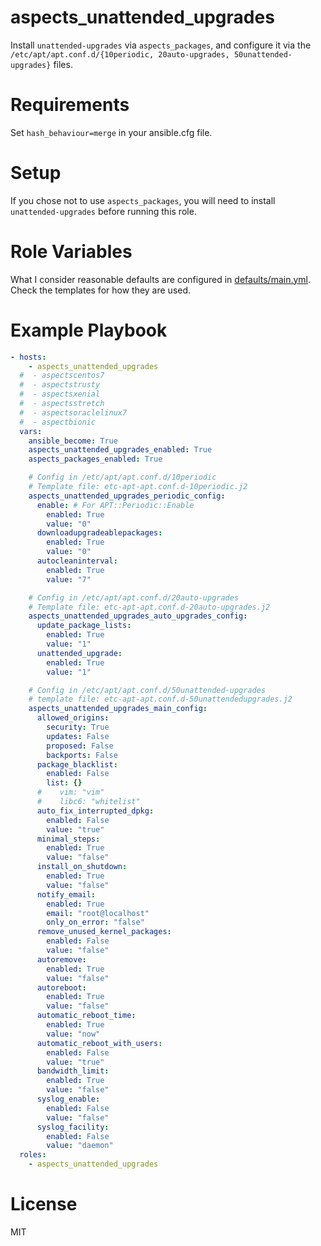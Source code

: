 # aspects_unattended_upgrades

Install `unattended-upgrades` via `aspects_packages`, and configure it via the `/etc/apt/apt.conf.d/{10periodic, 20auto-upgrades, 50unattended-upgrades}` files.

# Requirements
Set ```hash_behaviour=merge``` in your ansible.cfg file.

# Setup
If you chose not to use `aspects_packages`, you will need to install `unattended-upgrades` before running this role.

# Role Variables
What I consider reasonable defaults are configured in [defaults/main.yml](defaults/main.yml). Check the templates for how they are used. 

# Example Playbook

```yaml
- hosts:
    - aspects_unattended_upgrades
  #  - aspectscentos7
  #  - aspectstrusty
  #  - aspectsxenial
  #  - aspectsstretch
  #  - aspectsoraclelinux7
  #  - aspectbionic
  vars:
    ansible_become: True
    aspects_unattended_upgrades_enabled: True
    aspects_packages_enabled: True

    # Config in /etc/apt/apt.conf.d/10periodic
    # Template file: etc-apt-apt.conf.d-10periodic.j2
    aspects_unattended_upgrades_periodic_config:
      enable: # For APT::Periodic::Enable
        enabled: True
        value: "0"
      downloadupgradeablepackages:
        enabled: True
        value: "0"
      autocleaninterval:
        enabled: True
        value: "7"

    # Config in /etc/apt/apt.conf.d/20auto-upgrades
    # Template file: etc-apt-apt.conf.d-20auto-upgrades.j2
    aspects_unattended_upgrades_auto_upgrades_config:
      update_package_lists:
        enabled: True
        value: "1"
      unattended_upgrade:
        enabled: True
        value: "1"

    # Config in /etc/apt/apt.conf.d/50unattended-upgrades
    # template file: etc-apt-apt.conf.d-50unattendedupgrades.j2
    aspects_unattended_upgrades_main_config:
      allowed_origins:
        security: True
        updates: False
        proposed: False
        backports: False
      package_blacklist:
        enabled: False
        list: {}
      #    vim: "vim"
      #    libc6: "whitelist"
      auto_fix_interrupted_dpkg:
        enabled: False
        value: "true"
      minimal_steps:
        enabled: True
        value: "false"
      install_on_shutdown:
        enabled: True
        value: "false"
      notify_email:
        enabled: True
        email: "root@localhost"
        only_on_error: "false"
      remove_unused_kernel_packages:
        enabled: False
        value: "false"
      autoremove:
        enabled: True
        value: "false"
      autoreboot:
        enabled: True
        value: "false"
      automatic_reboot_time:
        enabled: True
        value: "now"
      automatic_reboot_with_users:
        enabled: False
        value: "true"
      bandwidth_limit:
        enabled: True
        value: "false"
      syslog_enable:
        enabled: False
        value: "false"
      syslog_facility:
        enabled: False
        value: "daemon"
  roles:
    - aspects_unattended_upgrades
```
# License

MIT